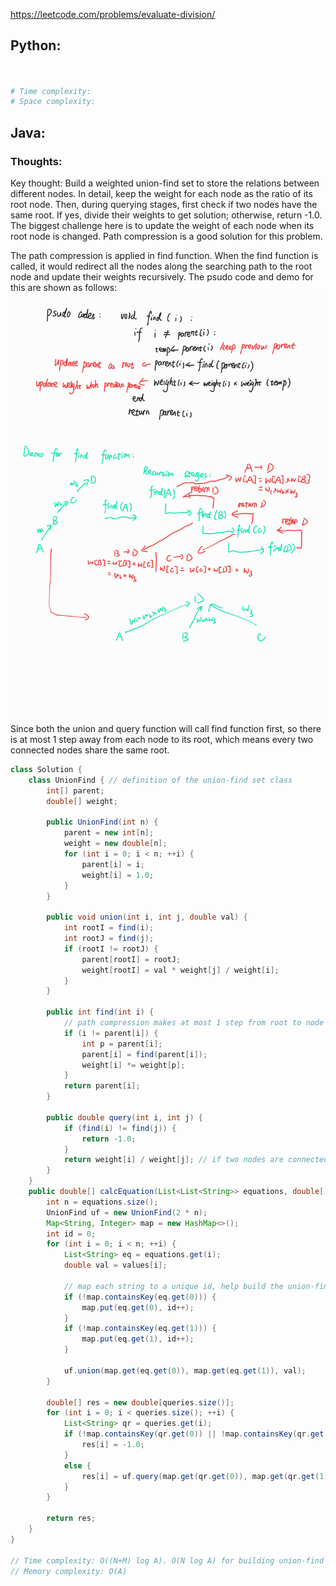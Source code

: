 <https://leetcode.com/problems/evaluate-division/> 

## Python:
```python

        
# Time complexity: 
# Space complexity: 
```

## Java:
### Thoughts:
Key thought: Build a weighted union-find set to store the relations between different nodes. In detail, keep the weight for each node as the ratio of its root node. Then,
during querying stages, first check if two nodes have the same root. If yes, divide their weights to get solution; otherwise, return -1.0. The biggest challenge here is to
update the weight of each node when its root node is changed. Path compression is a good solution for this problem.

The path compression is applied in find function. When the find function is called, it would redirect all the nodes along the searching path to the root node and update their
weights recursively. The psudo code and demo for this are shown as follows:
<img src="https://github.com/bigw660/Leetcode_Summary/blob/main/Images/path_compression.jpg"/>

Since both the union and query function will call find function first, so there is at most 1 step away from each node to its root, which means every two connected nodes share
the same root.
```java
class Solution {
    class UnionFind { // definition of the union-find set class
        int[] parent;
        double[] weight;

        public UnionFind(int n) {
            parent = new int[n];
            weight = new double[n];
            for (int i = 0; i < n; ++i) {
                parent[i] = i;
                weight[i] = 1.0;
            }
        }

        public void union(int i, int j, double val) {
            int rootI = find(i);
            int rootJ = find(j);
            if (rootI != rootJ) {
                parent[rootI] = rootJ;
                weight[rootI] = val * weight[j] / weight[i];
            }
        }

        public int find(int i) {
            // path compression makes at most 1 step from root to node
            if (i != parent[i]) {
                int p = parent[i];
                parent[i] = find(parent[i]);
                weight[i] *= weight[p];
            }
            return parent[i];
        }

        public double query(int i, int j) {
            if (find(i) != find(j)) {
                return -1.0;
            }
            return weight[i] / weight[j]; // if two nodes are connected, they share the same root and their weights corresponds to such root.
        }
    }
    public double[] calcEquation(List<List<String>> equations, double[] values, List<List<String>> queries) {
        int n = equations.size();
        UnionFind uf = new UnionFind(2 * n);
        Map<String, Integer> map = new HashMap<>();
        int id = 0;
        for (int i = 0; i < n; ++i) {
            List<String> eq = equations.get(i);
            double val = values[i];
            
            // map each string to a unique id, help build the union-find set
            if (!map.containsKey(eq.get(0))) {
                map.put(eq.get(0), id++);
            }
            if (!map.containsKey(eq.get(1))) {
                map.put(eq.get(1), id++);
            }

            uf.union(map.get(eq.get(0)), map.get(eq.get(1)), val);
        }

        double[] res = new double[queries.size()];
        for (int i = 0; i < queries.size(); ++i) {
            List<String> qr = queries.get(i);
            if (!map.containsKey(qr.get(0)) || !map.containsKey(qr.get(1))) { // if the query string is not included by the equations, return -1.0
                res[i] = -1.0;
            }
            else {
                res[i] = uf.query(map.get(qr.get(0)), map.get(qr.get(1)));
            }
        }

        return res;
    }
}

// Time complexity: O((N+M) log A). O(N log A) for building union-find set, O(M log A) for queries. N: size of equations; M: size of queries; A: size of union-find set.
// Memory complexity: O(A)
```

